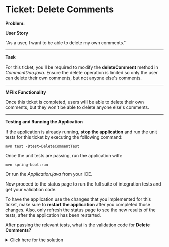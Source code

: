 # Ticket: Delete Comments


**Problem:**

**User Story**

"As a user, I want to be able to delete my own comments."

---

**Task**

For this ticket, you'll be required to modify the **deleteComment** method in _CommentDao.java_. Ensure the delete operation is limited so only the user can delete their own comments, but not anyone else's comments.

---

**MFlix Functionality**

Once this ticket is completed, users will be able to delete their own comments, but they won't be able to delete anyone else's comments.

---

**Testing and Running the Application**

If the application is already running, **stop the application** and run the unit tests for this ticket by executing the following command:

```
mvn test -Dtest=DeleteCommentTest
```

Once the unit tests are passing, run the application with:

```
mvn spring-boot:run
```

Or run the _Application.java_ from your IDE.

Now proceed to the status page to run the full suite of integration tests and get your validation code.

To have the application use the changes that you implemented for this ticket, make sure to **restart the application** after you completed those changes. Also, only refresh the status page to see the new results of the tests, after the application has been restarted.

After passing the relevant tests, what is the validation code for **Delete Comments?**
<details> 
  <summary>Click here for the solution</summary>
   Answer: 5ac25c280a80ed6e67e1cecb
</details>


